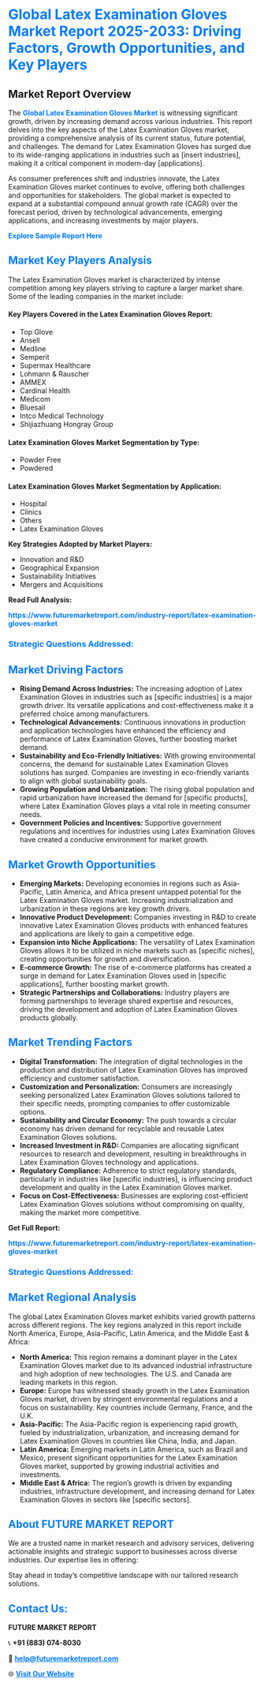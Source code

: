 <h1 style="color: #007BFF;">Global Latex Examination Gloves Market Report 2025-2033: Driving Factors, Growth Opportunities, and Key Players</h1>

<section id="overview">
<h2>Market Report Overview</h2>
<p>The <a href="https://www.futuremarketreport.com/industry-report/latex-examination-gloves-market" style="color: #007BFF; text-decoration: none;"><strong>Global Latex Examination Gloves Market</strong></a> is witnessing significant growth, driven by increasing demand across various industries. This report delves into the key aspects of the Latex Examination Gloves market, providing a comprehensive analysis of its current status, future potential, and challenges. The demand for Latex Examination Gloves has surged due to its wide-ranging applications in industries such as [insert industries], making it a critical component in modern-day [applications].</p>
<p>As consumer preferences shift and industries innovate, the Latex Examination Gloves market continues to evolve, offering both challenges and opportunities for stakeholders. The global market is expected to expand at a substantial compound annual growth rate (CAGR) over the forecast period, driven by technological advancements, emerging applications, and increasing investments by major players.</p>
</section>

<section id="overview">
<p><a href="https://www.futuremarketreport.com/request-sample/reportId=127244" style="color: #007BFF; text-decoration: none;"><strong>Explore Sample Report Here</strong></a></p>
</section>

<section id="key-players">
<h2 style="color: #007BFF;">Market Key Players Analysis</h2>
<p>The Latex Examination Gloves market is characterized by intense competition among key players striving to capture a larger market share. Some of the leading companies in the market include:</p>
<h4>Key Players Covered in the Latex Examination Gloves Report:</h4>
<ul><li>Top Glove</li><li>Ansell</li><li>Medline</li><li>Semperit</li><li>Supermax Healthcare</li><li>Lohmann &amp; Rauscher</li><li>AMMEX</li><li>Cardinal Health</li><li>Medicom</li><li>Bluesail</li><li>Intco Medical Technology</li><li>Shijiazhuang Hongray Group</li></ul>
<h4>Latex Examination Gloves Market Segmentation by Type:</h4>
<ul><li>Powder Free</li><li>Powdered</li></ul>

<h4>Latex Examination Gloves Market Segmentation by Application:</h4>
<ul><li>Hospital</li><li>Clinics</li><li>Others</li><li>Latex Examination Gloves</li></ul>
<p><strong>Key Strategies Adopted by Market Players:</strong></p>
<ul>
<li>Innovation and R&D</li>
<li>Geographical Expansion</li>
<li>Sustainability Initiatives</li>
<li>Mergers and Acquisitions</li>
</ul>
</section>

<section>
<p><strong>Read Full Analysis: </strong></p><a href="https://www.futuremarketreport.com/industry-report/latex-examination-gloves-market" style="color: #007BFF; text-decoration: none;"><strong>https://www.futuremarketreport.com/industry-report/latex-examination-gloves-market</strong></a>
<h3 style="color: #007BFF;">Strategic Questions Addressed:</h3>
</section>

<section id="driving-factors">
<h2 style="color: #007BFF;">Market Driving Factors</h2>
<ul>
<li><strong>Rising Demand Across Industries:</strong> The increasing adoption of Latex Examination Gloves in industries such as [specific industries] is a major growth driver. Its versatile applications and cost-effectiveness make it a preferred choice among manufacturers.</li>
<li><strong>Technological Advancements:</strong> Continuous innovations in production and application technologies have enhanced the efficiency and performance of Latex Examination Gloves, further boosting market demand.</li>
<li><strong>Sustainability and Eco-Friendly Initiatives:</strong> With growing environmental concerns, the demand for sustainable Latex Examination Gloves solutions has surged. Companies are investing in eco-friendly variants to align with global sustainability goals.</li>
<li><strong>Growing Population and Urbanization:</strong> The rising global population and rapid urbanization have increased the demand for [specific products], where Latex Examination Gloves plays a vital role in meeting consumer needs.</li>
<li><strong>Government Policies and Incentives:</strong> Supportive government regulations and incentives for industries using Latex Examination Gloves have created a conducive environment for market growth.</li>
</ul>
</section>

<section id="growth-opportunities">
<h2 style="color: #007BFF;">Market Growth Opportunities</h2>
<ul>
<li><strong>Emerging Markets:</strong> Developing economies in regions such as Asia-Pacific, Latin America, and Africa present untapped potential for the Latex Examination Gloves market. Increasing industrialization and urbanization in these regions are key growth drivers.</li>
<li><strong>Innovative Product Development:</strong> Companies investing in R&D to create innovative Latex Examination Gloves products with enhanced features and applications are likely to gain a competitive edge.</li>
<li><strong>Expansion into Niche Applications:</strong> The versatility of Latex Examination Gloves allows it to be utilized in niche markets such as [specific niches], creating opportunities for growth and diversification.</li>
<li><strong>E-commerce Growth:</strong> The rise of e-commerce platforms has created a surge in demand for Latex Examination Gloves used in [specific applications], further boosting market growth.</li>
<li><strong>Strategic Partnerships and Collaborations:</strong> Industry players are forming partnerships to leverage shared expertise and resources, driving the development and adoption of Latex Examination Gloves products globally.</li>
</ul>
</section>

<section id="trending-factors">
<h2 style="color: #007BFF;">Market Trending Factors</h2>
<ul>
<li><strong>Digital Transformation:</strong> The integration of digital technologies in the production and distribution of Latex Examination Gloves has improved efficiency and customer satisfaction.</li>
<li><strong>Customization and Personalization:</strong> Consumers are increasingly seeking personalized Latex Examination Gloves solutions tailored to their specific needs, prompting companies to offer customizable options.</li>
<li><strong>Sustainability and Circular Economy:</strong> The push towards a circular economy has driven demand for recyclable and reusable Latex Examination Gloves solutions.</li>
<li><strong>Increased Investment in R&D:</strong> Companies are allocating significant resources to research and development, resulting in breakthroughs in Latex Examination Gloves technology and applications.</li>
<li><strong>Regulatory Compliance:</strong> Adherence to strict regulatory standards, particularly in industries like [specific industries], is influencing product development and quality in the Latex Examination Gloves market.</li>
<li><strong>Focus on Cost-Effectiveness:</strong> Businesses are exploring cost-efficient Latex Examination Gloves solutions without compromising on quality, making the market more competitive.</li>
</ul>
</section>

<section>
<p><strong>Get Full Report: </strong></p><a href="https://www.futuremarketreport.com/industry-report/latex-examination-gloves-market" style="color: #007BFF; text-decoration: none;"><strong>https://www.futuremarketreport.com/industry-report/latex-examination-gloves-market</strong></a>
<h3 style="color: #007BFF;">Strategic Questions Addressed:</h3>
</section>


<section id="regional-analysis">
<h2 style="color: #007BFF;">Market Regional Analysis</h2>
<p>The global Latex Examination Gloves market exhibits varied growth patterns across different regions. The key regions analyzed in this report include North America, Europe, Asia-Pacific, Latin America, and the Middle East & Africa:</p>
<ul>
<li><strong>North America:</strong> This region remains a dominant player in the Latex Examination Gloves market due to its advanced industrial infrastructure and high adoption of new technologies. The U.S. and Canada are leading markets in this region.</li>
<li><strong>Europe:</strong> Europe has witnessed steady growth in the Latex Examination Gloves market, driven by stringent environmental regulations and a focus on sustainability. Key countries include Germany, France, and the U.K.</li>
<li><strong>Asia-Pacific:</strong> The Asia-Pacific region is experiencing rapid growth, fueled by industrialization, urbanization, and increasing demand for Latex Examination Gloves in countries like China, India, and Japan.</li>
<li><strong>Latin America:</strong> Emerging markets in Latin America, such as Brazil and Mexico, present significant opportunities for the Latex Examination Gloves market, supported by growing industrial activities and investments.</li>
<li><strong>Middle East & Africa:</strong> The region’s growth is driven by expanding industries, infrastructure development, and increasing demand for Latex Examination Gloves in sectors like [specific sectors].</li>
</ul>
</section>

<footer>
<h2 style="color: #007BFF;">About FUTURE MARKET REPORT</h2>
<p>We are a trusted name in market research and advisory services, delivering actionable insights and strategic support to businesses across diverse industries. Our expertise lies in offering:</p>

<p>Stay ahead in today’s competitive landscape with our tailored research solutions.</p>

<h2 style="color: #007BFF;">Contact Us:</h2>
<p><strong>FUTURE MARKET REPORT</strong></p>
<p>📞 <strong>+91 (883) 074-8030</strong></p>
<p>📧 <strong><a href="mailto:help@futuremarketreport.com" style="color: #007BFF;">help@futuremarketreport.com</a></strong></p>
<p>🌐 <strong><a href="https://www.futuremarketreport.com/" style="color: #007BFF;">Visit Our Website</a></strong></p>
</footer>